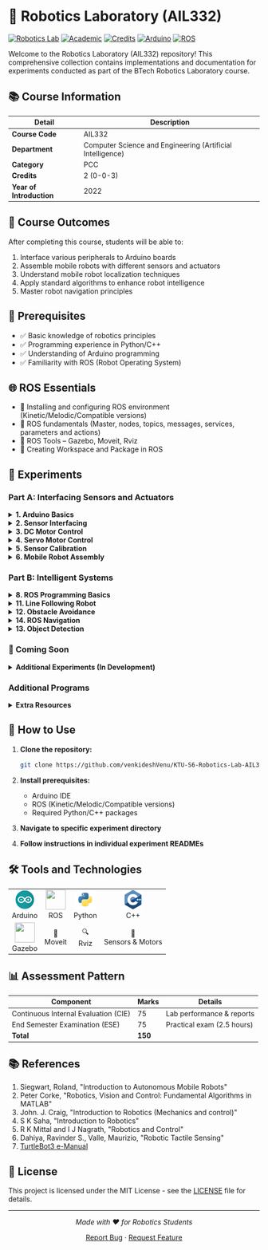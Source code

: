 # 🤖 Robotics Laboratory (AIL332)

[![Robotics Lab](https://img.shields.io/badge/Lab-Robotics-blue)](https://github.com/venkideshVenu/KTU-S6-Robotics-Lab-AIL332)
[![Academic](https://img.shields.io/badge/Academic-BTech-green)](https://github.com/venkideshVenu/KTU-S6-Robotics-Lab-AIL332)
[![Credits](https://img.shields.io/badge/Credits-2-yellow)](https://github.com/venkideshVenu/KTU-S6-Robotics-Lab-AIL332)
[![Arduino](https://img.shields.io/badge/Arduino-Used-teal)](https://github.com/venkideshVenu/KTU-S6-Robotics-Lab-AIL332)
[![ROS](https://img.shields.io/badge/ROS-Implemented-orange)](https://github.com/venkideshVenu/KTU-S6-Robotics-Lab-AIL332)

Welcome to the Robotics Laboratory (AIL332) repository! This comprehensive collection contains implementations and documentation for experiments conducted as part of the BTech Robotics Laboratory course.

## 📚 Course Information

| Detail | Description |
|--------|-------------|
| **Course Code** | AIL332 |
| **Department** | Computer Science and Engineering (Artificial Intelligence) |
| **Category** | PCC |
| **Credits** | 2 (0-0-3) |
| **Year of Introduction** | 2022 |

## 🎯 Course Outcomes

After completing this course, students will be able to:

1. Interface various peripherals to Arduino boards
2. Assemble mobile robots with different sensors and actuators
3. Understand mobile robot localization techniques
4. Apply standard algorithms to enhance robot intelligence
5. Master robot navigation principles

## 🔧 Prerequisites

- ✅ Basic knowledge of robotics principles
- ✅ Programming experience in Python/C++
- ✅ Understanding of Arduino programming
- ✅ Familiarity with ROS (Robot Operating System)

## 🌐 ROS Essentials

- 🔹 Installing and configuring ROS environment (Kinetic/Melodic/Compatible versions)
- 🔹 ROS fundamentals (Master, nodes, topics, messages, services, parameters and actions)
- 🔹 ROS Tools – Gazebo, Moveit, Rviz
- 🔹 Creating Workspace and Package in ROS

## 🧪 Experiments

### Part A: Interfacing Sensors and Actuators

<details>
<summary><b>1. Arduino Basics</b></summary>

- [LED Interfacing](./01%20Familiarisation%20of%20Arduino%20IDE,%20microcontroller%20&%20IO%20interfacing/1b%20Interfacing%20Arduino%20with%20LED.md)
- [LCD Interfacing](./01%20Familiarisation%20of%20Arduino%20IDE,%20microcontroller%20&%20IO%20interfacing/1d%20Interfacing%20Arduino%20with%20LCD.md)
- [Serial Monitor Communication](./01%20Familiarisation%20of%20Arduino%20IDE,%20microcontroller%20&%20IO%20interfacing/1c%20Interfacing%20Arduino%20with%20Serial%20Monitor.md)
</details>

<details>
<summary><b>2. Sensor Interfacing</b></summary>

- [IR Sensor](./02%20Interfacing%20IR%20and%20Ultrasonic%20sensor%20with%20Arduino/2a%20Interfacing%20IR%20Sensor.md)
- [Ultrasonic Sensor](./02%20Interfacing%20IR%20and%20Ultrasonic%20sensor%20with%20Arduino/2b%20Interfacing%20UltraSonic%20Sensor.md)
</details>

<details>
<summary><b>3. DC Motor Control</b></summary>

- [Speed and Direction Control](./03%20Interfacing%20DC%20Motor/03%20Interfacing%20DC%20Motor.md)
</details>

<details>
<summary><b>4. Servo Motor Control</b></summary>

- [Angle of Rotation](./04%20Interfacing%20Servo%20Motors/04%20Interfacing%20Servo%20Motor.md)
</details>

<details>
<summary><b>5. Sensor Calibration</b></summary>

- Sonar Calibration
- [IR Sensor Calibration](./05%20Calibration%20of%20Sensors/01%20Calibration%20of%20IR%20Sensor.md)
- Calibration Curves
</details>

<details>
<summary><b>6. Mobile Robot Assembly</b></summary>

- [Mobile Robot Assembly](./06%20Mobile%20Robot%20Assembly/06%20mobileRobotAssembly.md)
</details>

### Part B: Intelligent Systems

<details>
<summary><b>8. ROS Programming Basics</b></summary>

- [Publisher-Subscriber Implementation](./08%20ROS%20Programming%20Basics/01%20Publisher-Subscriber.md)
- [Service-Client Programming](./08%20ROS%20Programming%20Basics/02%20Service%20Client%20Programming)
- [Recording and Playing Back Data](./08%20ROS%20Programming%20Basics/03%20recordAndPlaybackData.md)
- [Reading Messages from Bag File](./08%20ROS%20Programming%20Basics/04%20ReadFromBagFile.md)
</details>

<details>
<summary><b>11. Line Following Robot</b></summary>

- [Line Following Robot](./11%20Line%20Following%20Robot/01%20Line%20Following%20Robot.md)
</details>

<details>
<summary><b>12. Obstacle Avoidance</b></summary>

- [Obstacle Avoidance Robot](./12%20Obstacle%20Avoidance%20Robot/01%20ObstacleAvoidanceRobot.md)
</details>

<details>
<summary><b>14. ROS Navigation</b></summary>

- [Turtlebot Simulation](./14%20ROS%20Navigation/01%20TurtleBot%20Simulation.md)
</details>

<details>
<summary><b>13. Object Detection</b></summary>

- [Object Detection using a Standard Algorithm](./13%20ObjectDetection.md/01%20ObjectDetection.md)
</details>

### 🚧 Coming Soon

<details>
<summary><b>Additional Experiments (In Development)</b></summary>

#### 7. Arduino Networking
- GSM Integration
- Bluetooth Communication

#### 9. Mobile Robot Localization
- LIDAR-based Localization
- ROS Implementation

#### 10. Touch Sensing
- Sensor Interfacing
- Feedback System Implementation


</details>

### Additional Programs

<details>
<summary><b>Extra Resources</b></summary>

- [Push Button](./00%20Additional%20Programs/01%20Interfacing%20Push%20Button.md)
</details>

## 🚀 How to Use

1. **Clone the repository:**
   ```bash
   git clone https://github.com/venkideshVenu/KTU-S6-Robotics-Lab-AIL332
   ```

2. **Install prerequisites:**
   - Arduino IDE
   - ROS (Kinetic/Melodic/Compatible versions)
   - Required Python/C++ packages

3. **Navigate to specific experiment directory**

4. **Follow instructions in individual experiment READMEs**

## 🛠️ Tools and Technologies

<table>
  <tr>
    <td align="center"><img src="https://raw.githubusercontent.com/github/explore/80688e429a7d4ef2fca1e82350fe8e3517d3494d/topics/arduino/arduino.png" width="40px" height="40px"><br>Arduino</td>
    <td align="center"><img src="https://upload.wikimedia.org/wikipedia/commons/b/bb/Ros_logo.svg" width="40px" height="40px"><br>ROS</td>
    <td align="center"><img src="https://raw.githubusercontent.com/github/explore/80688e429a7d4ef2fca1e82350fe8e3517d3494d/topics/python/python.png" width="40px" height="40px"><br>Python</td>
    <td align="center"><img src="https://raw.githubusercontent.com/github/explore/80688e429a7d4ef2fca1e82350fe8e3517d3494d/topics/cpp/cpp.png" width="40px" height="40px"><br>C++</td>
  </tr>
  <tr>
    <td align="center"><img src="https://upload.wikimedia.org/wikipedia/en/5/5e/Gazebo_logo_without_text.svg" width="40px" height="40px"><br>Gazebo</td>
    <td align="center">🤖<br>Moveit</td>
    <td align="center">🔍<br>Rviz</td>
    <td align="center">🔌<br>Sensors & Motors</td>
  </tr>
</table>

## 📊 Assessment Pattern

| Component | Marks | Details |
|-----------|-------|---------|
| Continuous Internal Evaluation (CIE) | 75 | Lab performance & reports |
| End Semester Examination (ESE) | 75 | Practical exam (2.5 hours) |
| **Total** | **150** | |

## 📚 References

1. Siegwart, Roland, "Introduction to Autonomous Mobile Robots"
2. Peter Corke, "Robotics, Vision and Control: Fundamental Algorithms in MATLAB"
3. John. J. Craig, "Introduction to Robotics (Mechanics and control)"
4. S K Saha, "Introduction to Robotics"
5. R K Mittal and I J Nagrath, "Robotics and Control"
6. Dahiya, Ravinder S., Valle, Maurizio, "Robotic Tactile Sensing"
7. [TurtleBot3 e-Manual](https://emanual.robotis.com/docs/en/platform/turtlebot3/simulation)

## 📝 License

This project is licensed under the MIT License - see the [LICENSE](LICENSE) file for details.

---

<div align="center">
  <p>
    <i>Made with ❤️ for Robotics Students</i>
  </p>
  <p>
    <a href="https://github.com/venkideshVenu/KTU-S6-Robotics-Lab-AIL332/issues">Report Bug</a>
    ·
    <a href="https://github.com/venkideshVenu/KTU-S6-Robotics-Lab-AIL332/issues">Request Feature</a>
  </p>
</div>
